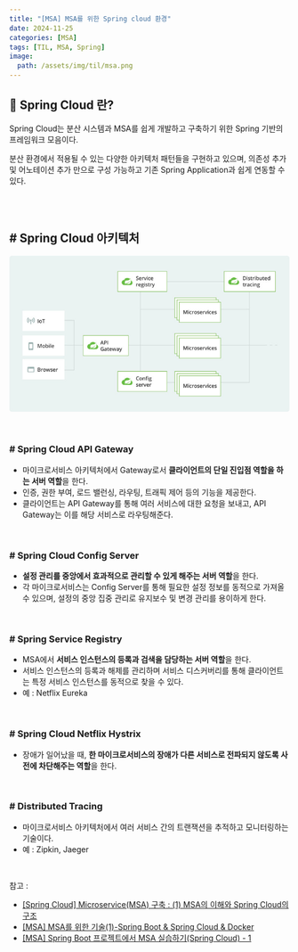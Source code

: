 ```yaml
---
title: "[MSA] MSA를 위한 Spring cloud 환경"
date: 2024-11-25
categories: [MSA]
tags: [TIL, MSA, Spring]
image:
  path: /assets/img/til/msa.png
---
```


## 📍 Spring Cloud 란?

Spring Cloud는 분산 시스템과 MSA를 쉽게 개발하고 구축하기 위한 Spring 기반의 프레임워크 모음이다.

분산 환경에서 적용될 수 있는 다양한 아키텍처 패턴들을 구현하고 있으며, 의존성 추가 및 어노테이션 추가 만으로 구성 가능하고 기존 Spring Application과 쉽게 연동할 수 있다.

<br /><br />

## # Spring Cloud 아키텍처

![img](/assets/img/til/spring_cloud.jpeg)

<br />

### # Spring Cloud API Gateway

- 마이크로서비스 아키텍처에서 Gateway로서 **클라이언트의 단일 진입점 역할을 하는 서버 역할**을 한다.
- 인증, 권한 부여, 로드 밸런싱, 라우팅, 트래픽 제어 등의 기능을 제공한다.
- 클라이언트는 API Gateway를 통해 여러 서비스에 대한 요청을 보내고, API Gateway는 이를 해당 서비스로 라우팅해준다.

<br />

### # Spring Cloud Config Server

- **설정 관리를 중앙에서 효과적으로 관리할 수 있게 해주는 서버 역할**을 한다.
- 각 마이크로서비스는 Config Server를 통해 필요한 설정 정보를 동적으로 가져올 수 있으며, 설정의 중앙 집중 관리로 유지보수 및 변경 관리를 용이하게 한다.

<br />

### # Spring Service Registry

- MSA에서 **서비스 인스턴스의 등록과 검색을 담당하는 서버 역할**을 한다.
- 서비스 인스턴스의 등록과 해제를 관리하며 서비스 디스커버리를 통해 클라이언트는 특정 서비스 인스턴스를 동적으로 찾을 수 있다.
- 예 : Netflix Eureka

<br />

### # Spring Cloud Netflix Hystrix
- 장애가 일어났을 때, **한 마이크로서비스의 장애가 다른 서비스로 전파되지 않도록 사전에 차단해주는 역할**을 한다.

<br />

### # Distributed Tracing
- 마이크로서비스 아키텍처에서 여러 서비스 간의 트랜잭션을 추적하고 모니터링하는 기술이다.
- 예 : Zipkin, Jaeger

<br />


참고 : 
- [[Spring Cloud] Microservice(MSA) 구축 : (1) MSA의 이해와 Spring Cloud의 구조](https://sjh9708.tistory.com/119)
- [[MSA] MSA를 위한 기술(1)-Spring Boot & Spring Cloud & Docker](https://velog.io/@sorzzzzy/MSA-MSA%EB%A5%BC-%EC%9C%84%ED%95%9C-%EA%B8%B0%EC%88%A01-Spring-Boot-Spring-Cloud-Docker)
- [[MSA] Spring Boot 프로젝트에서 MSA 실습하기(Spring Cloud) - 1](https://memodayoungee.tistory.com/157)